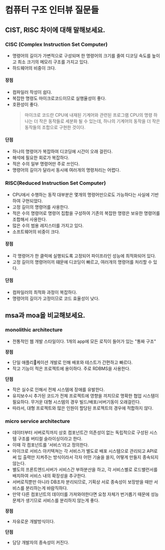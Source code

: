 # 컴퓨터 구조 인터뷰 질문들

## CIST, RISC 차이에 대해 말해보세요.

### CISC (Complex Instruction Set Computer)

- 명령어의 길이가 가변적으로 구성되며 한 명령어의 크기를 줄여 디코딩 속도를 높이고 최소 크기의 메모리 구조를 가지고 있다.
- 하드웨어의 비중이 크다.

#### 장점

- 컴파일러 작성이 쉽다.
- 복잡한 명령도 마이크로코드이므로 실행율성이 좋다.
- 호환성이 좋다.
  > 마이크로 코드란 CPU에 내재된 기계어와 관련된 프로그램
  > CPU의 명령 하나는 더 작은 동작들로 세분화 될 수 있는데, 하나의 기계어의 동작을 더 작은 동작들의 조합으로 구현한 것이다.

#### 단점

- 하나의 명령어가 복잡하여 디코딩에 시간이 오래 걸린다.
- 해석에 필요한 회로가 복잡하다.
- 적은 수의 일부 명령어만 주로 쓰인다.
- 명령어의 길이가 달라서 동시에 여러개의 명령처리는 어렵다.

### RISC(Reduced Instruction Set Computer)

- CPU에서 수행하는 동작 대부분은 몇개의 명령어만으로도 가능하다는 사실에 기반하여 구현되었다.
- 고정 길이의 명령어를 사용한다.
- 적은 수의 명령어로 명령어 집합을 구성하여 기존의 복잡한 명령은 보유한 명령어를 조합해서 사용한다.
- 많은 수의 범용 레지스터를 가지고 있다.
- 소프트웨어의 비중이 크다.

#### 장점

- 각 명령어가 한 클럭에 실행되도록 고정되어 파이프라인 성능에 최적화되어 있다.
- 고정 길이의 명령어이끼 떄문에 디코딩이 빠르고, 여러개의 명령어를 처리할 수 있다.

#### 단점

- 컴파일러의 최적화 과정이 복잡하다.
- 명령어의 길이가 고정이므로 코드 효율성이 낮다.

## msa과 moa을 비교해보세요.

### monolithic architecture

- 전통적인 웹 개발 스타일이다. 1개의 app에 모든 로직이 들어가 있는 "통짜 구조"

**장점**

- 단일 애플리케이션 개발로 인해 배포와 테스트가 간편하고 빠르다.
- 작고 기능이 적은 프로젝트에 용이하다. 주로 RDBMS을 사용한다.

**단점**

- 작은 실수로 인해서 전체 시스템에 장애를 유발한다.
- 유지보수시 추가된 코드가 전체 프로젝트에 영향을 끼치므로 명확한 협업 시스템이 필요하다. 무거운 대형 시스템의 경우 빌드/배포/서버기동이 오래걸린다.
- 따라서, 대형 프로젝트와 많은 인원이 할당된 프로젝트의 경우에 적합하지 않다.

### micro service architecture

- 데이터부터 서버로직까지 상호 컴포넌트간 의존성이 없는 독립적으로 구성된 시스템 구조를 버티컬 슬라이싱이라고 한다.
- 이때 각 컴포넌트를 '서비스'라고 정의한다.
- 마이크로 서비스 아키텍쳐는 각 서비스가 별도로 배포 시스템으로 관리되고 API로써 입 출력만 지켜주는 방식이라서 각자 어떤 기술을 쓸지, 어떻게 만들지 종속되지 않는다.
- 별도의 프론트엔드서버가 서비스간 부하분산을 하고, 각 서비스별로 로드밸런서를 배치하여 서비스 내의 확장성을 추구한다.
- 서버로직뿐만 아니라 DB조차 분리되므로, 기획상 서로 종속성이 보장받을 때만 서비스를 분리하는게 바람직하다.
- 만약 다른 컴포넌트의 데이터를 가져와야한다면 요청 자체가 번거롭기 때문에 성능 문제가 생기므로 서비스를 분리하지 않는게 좋다.

**장점**

- 자유로운 개발방식이다.

**단점**

- 담당 개발자의 종속성이 커진다.
